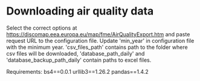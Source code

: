 # Downloading air quality data

Select the correct options at https://discomap.eea.europa.eu/map/fme/AirQualityExport.htm and paste request URL to the configuration file. Update 'min_year' in configuration file with the minimum year. 'csv_files_path' contains path to the folder where csv files will be downloaded, 'database_path_daily' and 'database_backup_path_daily' contain paths to excel files.

Requirements:
bs4==0.0.1
urllib3==1.26.2
pandas==1.4.2
